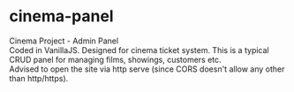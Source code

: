 # cinema-panel
Cinema Project - Admin Panel\
Coded in VanillaJS. Designed for cinema ticket system. This is a typical CRUD panel for managing films, showings, customers etc.\
Advised to open the site via http serve (since CORS doesn't allow any other than http/https).
